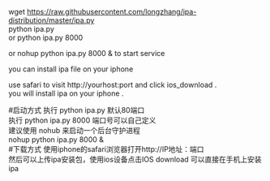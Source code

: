 wget https://raw.githubusercontent.com/longzhang/ipa-distribution/master/ipa.py<br>
python ipa.py <br>
or python ipa.py 8000 <br>

or nohup python ipa.py 8000 & to start service <br>


you can install ipa file on your iphone  <br>


use safari to visit http://yourhost:port  and click ios_download .  <br>
you will install ipa on your iphone .  <br> 

#启动方式
执行 python ipa.py 默认80端口<br>
执行 python ipa.py 8000 端口号可以自己定义<br>
建议使用 nohub 来启动一个后台守护进程 <br>
nohup python ipa.py 8000 & <br>
#下载方式
使用iphone的safari浏览器打开http://IP地址：端口 <br>
然后可以上传ipa安装包，使用ios设备点击IOS download 可以直接在手机上安装ipa <br>




